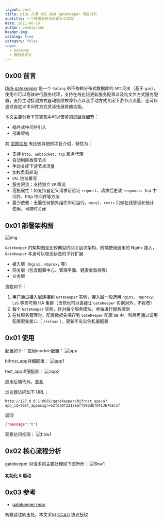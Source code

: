 ```yaml
---
layout: post
title: DiDi 开源 API 网关 gatekeeper 项目分析
subtitle: 一个微服务网关的设计与实现
date: 2021-06-10
author: pandaychen
header-img:
catalog: true
category: false
tags:
  - Gateway
  - 微服务网关
---
```


## 0x00 前言

[Didi-gatekeeper](https://github.com/didi/gatekeeper) 是一个 `Golang` 的不依赖分布式数据库的 `API` 网关（基于 `gin`），使用它可以高效进行服务代理，支持在线化热更新服务配置以及纯文件方式服务配置，支持主动探测方式自动剔除故障节点以及手动方式关闭下游节点流量，还可以通过自定义中间件方式灵活拓展其他功能。

本文主要分析下其实现中可以借鉴的思路及细节：

- 插件式中间件引入
- 部署架构

其 [官网文档](https://github.com/didi/gatekeeper/blob/master/README.md) 有比较详细的项目介绍，特性为：

- 支持 `http`、`websocket`、`tcp` 服务代理
- 自动剔除故障节点
- 手动关闭下游节点流量
- 加权负载轮询
- `URL` 地址重写
- 服务限流：支持独立 `IP` 限流
- 高拓展性：如支持自定义请求前验证 `request`、请求后更改 `response`、tcp 中间件、http 中间件等方法
- 最少依赖：无需任何额外组件即可运行，`mysql`、`redis` 只做在线管理和统计使用，可随时关闭

## 0x01 部署架构图

![img](https://raw.githubusercontent.com/pandaychen/pandaychen.github.io/master/blog_img/didi-gatekeeper/architecture1.png)

`GateKeeper` 的架构图是比较典型的网关层次架构，前端使用通用的 Nginx 接入，`GateKeeper` 本身可以做无状态的平行扩展

- 接入层（`Nginx`，`Haproxy` 等）
- 网关层（包含配置中心、管理平面、健康度监控等）
- 业务层

流程如下：

1. 用户通过接入层连接到 `GateKeeper` 实例，接入层一般选用 `nginx`、`Haproxy`、`LVS` 等高可用 HA 集群（当然也可以直接让 `GateKeeper` 实例对外，不推荐）
2. 每个 `GateKeeper` 实例，针对每个服务模块，单独进行服务探测
3. 在线服务管理时，配置数据先保存到 `GateKeeper` 配置 `DB` 中，然后再通过调用配置更新接口（ `/reload` ），更新所有实例机器配置

## 0x01 使用

配置如下：
应用module配置：
![app](https://raw.githubusercontent.com/pandaychen/pandaychen.github.io/master/blog_img/gateway/gatekeeper/gk-module-1.png)

bifrost_app详细配置：
![app1](https://raw.githubusercontent.com/pandaychen/pandaychen.github.io/master/blog_img/gateway/gatekeeper/gk-module-settings-1.png)

test_app详细配置：
![app2](https://raw.githubusercontent.com/pandaychen/pandaychen.github.io/master/blog_img/gateway/gatekeeper/gk-module-settings-2.png)

应用后端代码，[参考](https://github.com/pandaychen/golang_in_action/blob/master/reverse_proxy/gatekeeper/backend.go)

浏览器访问如下 URL：
```text
http://127.0.0.1:8081/gatekeeper/bifrost_app/a?app_id=test_app&sign=62fda0f2212eaffd90dbf04136768c5f
```

返回

```json
{"message":"b"}
```

观察访问视图：
![flow1](https://github.com/pandaychen/pandaychen.github.io/blob/master/blog_img/gateway/gatekeeper/gk-module-flow-1.png)

## 0x02 核心流程分析

gatekeeper 对请求的主要处理如下图所示：
![flow1](https://raw.githubusercontent.com/pandaychen/pandaychen.github.io/master/blog_img/gateway/gatekeeper/gatekeeper-flow1.png)

#### 初始化 & 启动

## 0x03 参考

- [gatekeeper repo](https://github.com/didi/gatekeeper)

转载请注明出处，本文采用 [CC4.0](http://creativecommons.org/licenses/by-nc-nd/4.0/) 协议授权
